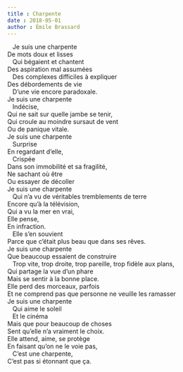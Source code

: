 ```yaml
---
title : Charpente
date : 2018-05-01
author : Émile Brassard
---
```


&nbsp;&nbsp;&nbsp;Je suis une charpente\
De mots doux et lisses\
&nbsp;&nbsp;&nbsp;Qui bégaient et chantent\
Des aspiration mal assumées\
&nbsp;&nbsp;&nbsp;Des complexes difficiles à expliquer\
Des débordements de vie\
&nbsp;&nbsp;&nbsp;D’une vie encore paradoxale.\
Je suis une charpente\
&nbsp;&nbsp;&nbsp;Indécise,\
Qui ne sait sur quelle jambe se tenir,\
Qui croule au moindre sursaut de vent\
Ou de panique vitale.\
Je suis une charpente\
&nbsp;&nbsp;&nbsp;Surprise\
En regardant d’elle,\
&nbsp;&nbsp;&nbsp;Crispée\
Dans son immobilité et sa fragilité,\
Ne sachant où être\
Ou essayer de décoller\
Je suis une charpente\
&nbsp;&nbsp;&nbsp;Qui n’a vu de véritables tremblements de terre\
Encore qu’à la télévision,\
Qui a vu la mer en vrai,\
Elle pense,\
En infraction.\
&nbsp;&nbsp;&nbsp;Elle s’en souvient\
Parce que c’était plus beau que dans ses rêves.\
Je suis une charpente\
Que beaucoup essaient de construire\
&nbsp;&nbsp;&nbsp;Trop vite, trop droite, trop pareille, trop fidèle aux plans,\
Qui partage la vue d’un phare\
Mais se sentir à la bonne place.\
Elle perd des morceaux, parfois\
Et ne comprend pas que personne ne veuille les ramasser\
Je suis une charpente\
&nbsp;&nbsp;&nbsp;Qui aime le soleil\
&nbsp;&nbsp;&nbsp;Et le cinéma\
Mais que pour beaucoup de choses\
Sent qu’elle n’a vraiment le choix.\
Elle attend, aime, se protège\
En faisant qu’on ne le voie pas,\
&nbsp;&nbsp;&nbsp;C’est une charpente,\
C’est pas si étonnant que ça.